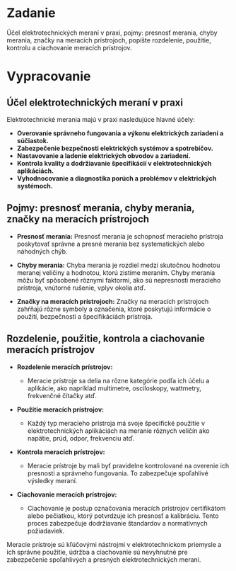 # Zadanie

Účel elektrotechnických meraní v praxi, pojmy: presnosť merania, chyby merania, značky na meracích prístrojoch, popíšte rozdelenie, použitie, kontrolu a ciachovanie meracích prístrojov.

# Vypracovanie

## Účel elektrotechnických meraní v praxi

Elektrotechnické merania majú v praxi nasledujúce hlavné účely:

- **Overovanie správneho fungovania a výkonu elektrických zariadení a súčiastok.**
- **Zabezpečenie bezpečnosti elektrických systémov a spotrebičov.**
- **Nastavovanie a ladenie elektrických obvodov a zariadení.**
- **Kontrola kvality a dodržiavanie špecifikácií v elektrotechnických aplikáciách.**
- **Vyhodnocovanie a diagnostika porúch a problémov v elektrických systémoch.**

## Pojmy: presnosť merania, chyby merania, značky na meracích prístrojoch

- **Presnosť merania:** Presnosť merania je schopnosť meracieho prístroja poskytovať správne a presné merania bez systematických alebo náhodných chýb.

- **Chyby merania:** Chyba merania je rozdiel medzi skutočnou hodnotou meranej veličiny a hodnotou, ktorú zistíme meraním. Chyby merania môžu byť spôsobené rôznymi faktormi, ako sú nepresnosti meracieho prístroja, vnútorné rušenie, vplyv okolia atď.

- **Značky na meracích prístrojoch:** Značky na meracích prístrojoch zahŕňajú rôzne symboly a označenia, ktoré poskytujú informácie o použití, bezpečnosti a špecifikáciách prístroja.

## Rozdelenie, použitie, kontrola a ciachovanie meracích prístrojov

- **Rozdelenie meracích prístrojov:**
  - Meracie prístroje sa delia na rôzne kategórie podľa ich účelu a aplikácie, ako napríklad multimetre, osciloskopy, wattmetry, frekvenčné čítačky atď.

- **Použitie meracích prístrojov:**
  - Každý typ meracieho prístroja má svoje špecifické použitie v elektrotechnických aplikáciách na meranie rôznych veličín ako napätie, prúd, odpor, frekvenciu atď.

- **Kontrola meracích prístrojov:**
  - Meracie prístroje by mali byť pravidelne kontrolované na overenie ich presnosti a správneho fungovania. To zabezpečuje spoľahlivé výsledky meraní.

- **Ciachovanie meracích prístrojov:**
  - Ciachovanie je postup označovania meracích prístrojov certifikátom alebo pečiatkou, ktorý potvrdzuje ich presnosť a kalibráciu. Tento proces zabezpečuje dodržiavanie štandardov a normatívnych požiadaviek.

Meracie prístroje sú kľúčovými nástrojmi v elektrotechnickom priemysle a ich správne použitie, údržba a ciachovanie sú nevyhnutné pre zabezpečenie spoľahlivých a presných elektrotechnických meraní.
